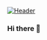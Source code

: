 [![Header](https://raw.githubusercontent.com/PyBaker/<OWNER>/<OWNER>/readme_header.png "Header")](https://github.com/PyBaker/PyBaker/blob/main/stretched-1920-1080-939117.png/)

### Hi there 👋

<!--
**PyBaker/PyBaker** is a ✨ _special_ ✨ repository because its `README.md` (this file) appears on your GitHub profile.

Here are some ideas to get you started:

- 🔭 I’m currently working on ...
- 🌱 I’m currently learning ...
- 👯 I’m looking to collaborate on ...
- 🤔 I’m looking for help with ...
- 💬 Ask me about ...
- 📫 How to reach me: ...
- 😄 Pronouns: ...
- ⚡ Fun fact: ...
-->
